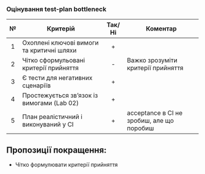 ### Оцінування test-plan bottleneck

| № | Критерій | Так/Ні | Коментар |
|:-:|-----------|:------:|-----------|
| 1 | Охоплені ключові вимоги та критичні шляхи | + |  |
| 2 | Чітко сформульовані критерії прийняття | - | Важко зрозуміти критерії прийняття |
| 3 | Є тести для негативних сценаріїв | + |  |
| 4 | Простежується зв’язок із вимогами (Lab 02) | + |  |
| 5 | План реалістичний і виконуваний у CI | + | acceptance в CI не зробиш, але що поробиш |


## Пропозиції покращення: 
* Чітко формулювати критерії прийняття
